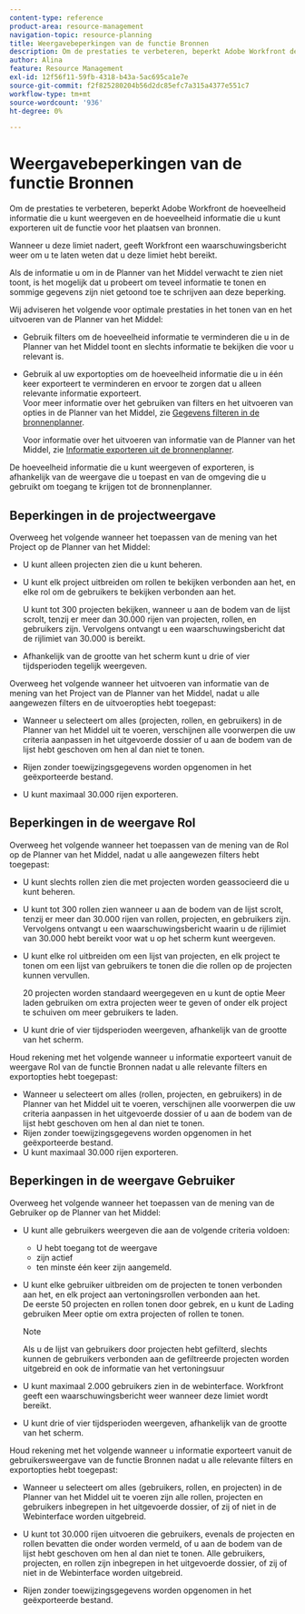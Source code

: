 ```yaml
---
content-type: reference
product-area: resource-management
navigation-topic: resource-planning
title: Weergavebeperkingen van de functie Bronnen
description: Om de prestaties te verbeteren, beperkt Adobe Workfront de hoeveelheid informatie die u kunt weergeven en de hoeveelheid informatie die u kunt exporteren uit de functie voor het plaatsen van bronnen.
author: Alina
feature: Resource Management
exl-id: 12f56f11-59fb-4318-b43a-5ac695ca1e7e
source-git-commit: f2f825280204b56d2dc85efc7a315a4377e551c7
workflow-type: tm+mt
source-wordcount: '936'
ht-degree: 0%

---
```


# Weergavebeperkingen van de functie Bronnen

Om de prestaties te verbeteren, beperkt Adobe Workfront de hoeveelheid informatie die u kunt weergeven en de hoeveelheid informatie die u kunt exporteren uit de functie voor het plaatsen van bronnen.

Wanneer u deze limiet nadert, geeft Workfront een waarschuwingsbericht weer om u te laten weten dat u deze limiet hebt bereikt.

Als de informatie u om in de Planner van het Middel verwacht te zien niet toont, is het mogelijk dat u probeert om teveel informatie te tonen en sommige gegevens zijn niet getoond toe te schrijven aan deze beperking.

Wij adviseren het volgende voor optimale prestaties in het tonen van en het uitvoeren van de Planner van het Middel:

* Gebruik filters om de hoeveelheid informatie te verminderen die u in de Planner van het Middel toont en slechts informatie te bekijken die voor u relevant is.
* Gebruik al uw exportopties om de hoeveelheid informatie die u in één keer exporteert te verminderen en ervoor te zorgen dat u alleen relevante informatie exporteert.\
   Voor meer informatie over het gebruiken van filters en het uitvoeren van opties in de Planner van het Middel, zie [Gegevens filteren in de bronnenplanner](../../resource-mgmt/resource-planning/filter-resource-planner.md).

   Voor informatie over het uitvoeren van informatie van de Planner van het Middel, zie [Informatie exporteren uit de bronnenplanner](../../resource-mgmt/resource-planning/export-resource-planner.md).

De hoeveelheid informatie die u kunt weergeven of exporteren, is afhankelijk van de weergave die u toepast en van de omgeving die u gebruikt om toegang te krijgen tot de bronnenplanner.

## Beperkingen in de projectweergave

Overweeg het volgende wanneer het toepassen van de mening van het Project op de Planner van het Middel:

* U kunt alleen projecten zien die u kunt beheren.
* U kunt elk project uitbreiden om rollen te bekijken verbonden aan het, en elke rol om de gebruikers te bekijken verbonden aan het.

   U kunt tot 300 projecten bekijken, wanneer u aan de bodem van de lijst scrolt, tenzij er meer dan 30.000 rijen van projecten, rollen, en gebruikers zijn. Vervolgens ontvangt u een waarschuwingsbericht dat de rijlimiet van 30.000 is bereikt.

* Afhankelijk van de grootte van het scherm kunt u drie of vier tijdsperioden tegelijk weergeven.

Overweeg het volgende wanneer het uitvoeren van informatie van de mening van het Project van de Planner van het Middel, nadat u alle aangewezen filters en de uitvoeropties hebt toegepast:

* Wanneer u selecteert om alles (projecten, rollen, en gebruikers) in de Planner van het Middel uit te voeren, verschijnen alle voorwerpen die uw criteria aanpassen in het uitgevoerde dossier of u aan de bodem van de lijst hebt geschoven om hen al dan niet te tonen.
* Rijen zonder toewijzingsgegevens worden opgenomen in het geëxporteerde bestand.

* U kunt maximaal 30.000 rijen exporteren.

## Beperkingen in de weergave Rol

Overweeg het volgende wanneer het toepassen van de mening van de Rol op de Planner van het Middel, nadat u alle aangewezen filters hebt toegepast:

* U kunt slechts rollen zien die met projecten worden geassocieerd die u kunt beheren.

* U kunt tot 300 rollen zien wanneer u aan de bodem van de lijst scrolt, tenzij er meer dan 30.000 rijen van rollen, projecten, en gebruikers zijn. Vervolgens ontvangt u een waarschuwingsbericht waarin u de rijlimiet van 30.000 hebt bereikt voor wat u op het scherm kunt weergeven.
* U kunt elke rol uitbreiden om een lijst van projecten, en elk project te tonen om een lijst van gebruikers te tonen die die rollen op de projecten kunnen vervullen.

   20 projecten worden standaard weergegeven en u kunt de optie Meer laden gebruiken om extra projecten weer te geven of onder elk project te schuiven om meer gebruikers te laden.

* U kunt drie of vier tijdsperioden weergeven, afhankelijk van de grootte van het scherm.

Houd rekening met het volgende wanneer u informatie exporteert vanuit de weergave Rol van de functie Bronnen nadat u alle relevante filters en exportopties hebt toegepast:

* Wanneer u selecteert om alles (rollen, projecten, en gebruikers) in de Planner van het Middel uit te voeren, verschijnen alle voorwerpen die uw criteria aanpassen in het uitgevoerde dossier of u aan de bodem van de lijst hebt geschoven om hen al dan niet te tonen.
* Rijen zonder toewijzingsgegevens worden opgenomen in het geëxporteerde bestand.
* U kunt maximaal 30.000 rijen exporteren.

## Beperkingen in de weergave Gebruiker

Overweeg het volgende wanneer het toepassen van de mening van de Gebruiker op de Planner van het Middel:

* U kunt alle gebruikers weergeven die aan de volgende criteria voldoen:

   * U hebt toegang tot de weergave
   * zijn actief
   * ten minste één keer zijn aangemeld.

* U kunt elke gebruiker uitbreiden om de projecten te tonen verbonden aan het, en elk project aan vertoningsrollen verbonden aan het.\
   De eerste 50 projecten en rollen tonen door gebrek, en u kunt de Lading gebruiken Meer optie om extra projecten of rollen te tonen.

   >[!NOTE]
   >
   >Als u de lijst van gebruikers door projecten hebt gefilterd, slechts kunnen de gebruikers verbonden aan de gefiltreerde projecten worden uitgebreid en ook de informatie van het vertoningsuur

* U kunt maximaal 2.000 gebruikers zien in de webinterface. Workfront geeft een waarschuwingsbericht weer wanneer deze limiet wordt bereikt.
* U kunt drie of vier tijdsperioden weergeven, afhankelijk van de grootte van het scherm.

Houd rekening met het volgende wanneer u informatie exporteert vanuit de gebruikersweergave van de functie Bronnen nadat u alle relevante filters en exportopties hebt toegepast:

* Wanneer u selecteert om alles (gebruikers, rollen, en projecten) in de Planner van het Middel uit te voeren zijn alle rollen, projecten en gebruikers inbegrepen in het uitgevoerde dossier, of zij of niet in de Webinterface worden uitgebreid.

* U kunt tot 30.000 rijen uitvoeren die gebruikers, evenals de projecten en rollen bevatten die onder worden vermeld, of u aan de bodem van de lijst hebt geschoven om hen al dan niet te tonen. Alle gebruikers, projecten, en rollen zijn inbegrepen in het uitgevoerde dossier, of zij of niet in de Webinterface worden uitgebreid.
* Rijen zonder toewijzingsgegevens worden opgenomen in het geëxporteerde bestand.
